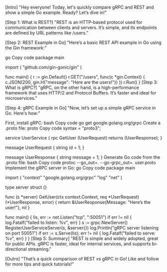 [Intro]
"Hey everyone! Today, let's quickly compare gRPC and REST and show a simple Go example. Ready? Let’s dive in!"

[Step 1: What is REST?]
"REST is an HTTP-based protocol used for communication between clients and servers. It’s simple, and its endpoints are defined by URL patterns like /users."

[Step 2: REST Example in Go]
"Here’s a basic REST API example in Go using the Gin framework:"

go
Copy code
package main

import (
    "github.com/gin-gonic/gin"
)

func main() {
    r := gin.Default()
    r.GET("/users", func(c *gin.Context) {
        c.JSON(200, gin.H{"message": "Here are the users!"})
    })
    r.Run()
}
[Step 3: What is gRPC?]
"gRPC, on the other hand, is a high-performance framework that uses HTTP/2 and Protocol Buffers. It’s faster and ideal for microservices."

[Step 4: gRPC Example in Go]
"Now, let’s set up a simple gRPC service in Go. Here's how:"

First, install gRPC:
bash
Copy code
go get google.golang.org/grpc
Create a .proto file:
proto
Copy code
syntax = "proto3";

service UserService {
    rpc GetUser (UserRequest) returns (UserResponse);
}

message UserRequest {
    string id = 1;
}

message UserResponse {
    string message = 1;
}
Generate Go code from the .proto file:
bash
Copy code
protoc --go_out=. --go-grpc_out=. user.proto
Implement the gRPC server in Go:
go
Copy code
package main

import (
    "context"
    "google.golang.org/grpc"
    "log"
    "net"
)

type server struct {}

func (s *server) GetUser(ctx context.Context, req *UserRequest) (*UserResponse, error) {
    return &UserResponse{Message: "Here’s the user!"}, nil
}

func main() {
    lis, err := net.Listen("tcp", ":50051")
    if err != nil {
        log.Fatalf("failed to listen: %v", err)
    }
    s := grpc.NewServer()
    RegisterUserServiceServer(s, &server{})
    log.Println("gRPC server listening on port 50051")
    if err := s.Serve(lis); err != nil {
        log.Fatalf("failed to serve: %v", err)
    }
}
[Step 5: Summary]
"REST is simple and widely adopted, great for public APIs. gRPC is faster, ideal for internal services, and supports bi-directional streaming."

[Outro]
"That’s a quick comparison of REST vs gRPC in Go! Like and follow for more tips and quick tutorials!"
